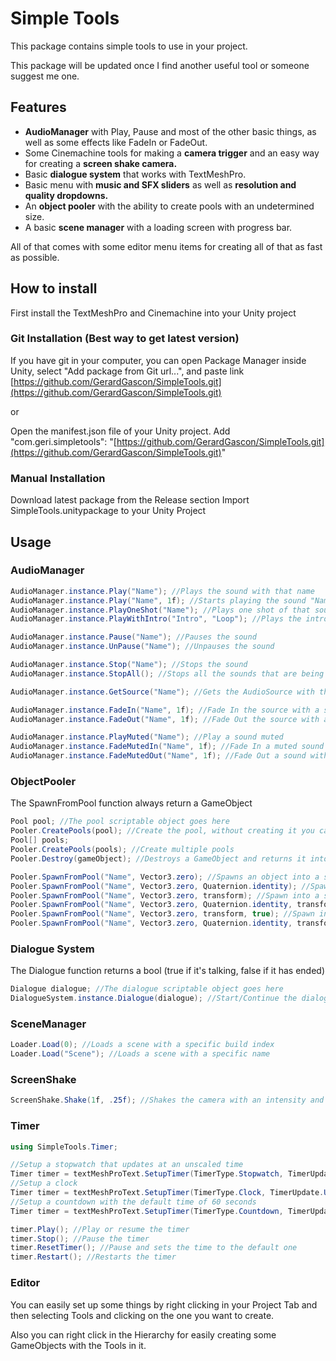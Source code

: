 # Simple Tools

This package contains simple tools to use in your project.

This package will be updated once I find another useful tool or someone suggest me one.

## Features

- **AudioManager** with Play, Pause and most of the other basic things, as well as some effects like FadeIn or FadeOut.
- Some Cinemachine tools for making a **camera trigger** and an easy way for creating a **screen shake camera.**
- Basic **dialogue system** that works with TextMeshPro.
- Basic menu with **music and SFX sliders** as well as **resolution and quality dropdowns.**
- An **object pooler** with the ability to create pools with an undetermined size.
- A basic **scene manager** with a loading screen with progress bar.

All of that comes with some editor menu items for creating all of that as fast as possible.

## How to install

First install the TextMeshPro and Cinemachine into your Unity project

### Git Installation (Best way to get latest version)

If you have git in your computer, you can open Package Manager inside Unity, select "Add package from Git url...", and paste link [https://github.com/GerardGascon/SimpleTools.git](https://github.com/GerardGascon/SimpleTools.git)

or

Open the manifest.json file of your Unity project. Add "com.geri.simpletools": "[https://github.com/GerardGascon/SimpleTools.git](https://github.com/GerardGascon/SimpleTools.git)"

### Manual Installation

Download latest package from the Release section Import SimpleTools.unitypackage to your Unity Project

## Usage

### AudioManager

```csharp
AudioManager.instance.Play("Name"); //Plays the sound with that name
AudioManager.instance.Play("Name", 1f); //Starts playing the sound "Name" in 1 second
AudioManager.instance.PlayOneShot("Name"); //Plays one shot of that sound (Useful for repeated sounds)
AudioManager.instance.PlayWithIntro("Intro", "Loop"); //Plays the intro and then the loop

AudioManager.instance.Pause("Name"); //Pauses the sound
AudioManager.instance.UnPause("Name"); //Unpauses the sound

AudioManager.instance.Stop("Name"); //Stops the sound
AudioManager.instance.StopAll(); //Stops all the sounds that are being played

AudioManager.instance.GetSource("Name"); //Gets the AudioSource with that name

AudioManager.instance.FadeIn("Name", 1f); //Fade In the source with a specific duration
AudioManager.instance.FadeOut("Name", 1f); //Fade Out the source with a specific duration

AudioManager.instance.PlayMuted("Name"); //Play a sound muted
AudioManager.instance.FadeMutedIn("Name", 1f); //Fade In a muted sound with a specific duration
AudioManager.instance.FadeMutedOut("Name", 1f); //Fade Out a sound without stopping it
```

### ObjectPooler

The SpawnFromPool function always return a GameObject

```csharp
Pool pool; //The pool scriptable object goes here
Pooler.CreatePools(pool); //Create the pool, without creating it you cannot spawn it
Pool[] pools;
Pooler.CreatePools(pools); //Create multiple pools
Pooler.Destroy(gameObject); //Destroys a GameObject and returns it into the pool scene

Pooler.SpawnFromPool("Name", Vector3.zero); //Spawns an object into a specific position
Pooler.SpawnFromPool("Name", Vector3.zero, Quaternion.identity); //Spawn into a specific position and rotation
Pooler.SpawnFromPool("Name", Vector3.zero, transform); //Spawn into a specific position and parent
Pooler.SpawnFromPool("Name", Vector3.zero, Quaternion.identity, transform); //Spawn into a specific position, rotation and parent
Pooler.SpawnFromPool("Name", Vector3.zero, transform, true); //Spawn into a specific position, parent and instantiate in worldSpace or not
Pooler.SpawnFromPool("Name", Vector3.zero, Quaternion.identity, transform, true); //Spawn into a specific position, rotation, parent and instantiate in worldSpace or not
```

### Dialogue System

The Dialogue function returns a bool (true if it's talking, false if it has ended)

```csharp
Dialogue dialogue; //The dialogue scriptable object goes here
DialogueSystem.instance.Dialogue(dialogue); //Start/Continue the dialogue
```

### SceneManager

```csharp
Loader.Load(0); //Loads a scene with a specific build index
Loader.Load("Scene"); //Loads a scene with a specific name
```

### ScreenShake

```csharp
ScreenShake.Shake(1f, .25f); //Shakes the camera with an intensity and duration
```

### Timer

```csharp
using SimpleTools.Timer;

//Setup a stopwatch that updates at an unscaled time
Timer timer = textMeshProText.SetupTimer(TimerType.Stopwatch, TimerUpdate.UnscaledTime);
//Setup a clock
Timer timer = textMeshProText.SetupTimer(TimerType.Clock, TimerUpdate.UnscaledTime);
//Setup a countdown with the default time of 60 seconds
Timer timer = textMeshProText.SetupTimer(TimerType.Countdown, TimerUpdate.UnscaledTime, 60f);

timer.Play(); //Play or resume the timer
timer.Stop(); //Pause the timer
timer.ResetTimer(); //Pause and sets the time to the default one
timer.Restart(); //Restarts the timer
```

### Editor

You can easily set up some things by right clicking in your Project Tab and then selecting Tools and clicking on the one you want to create.

Also you can right click in the Hierarchy for easily creating some GameObjects with the Tools in it.